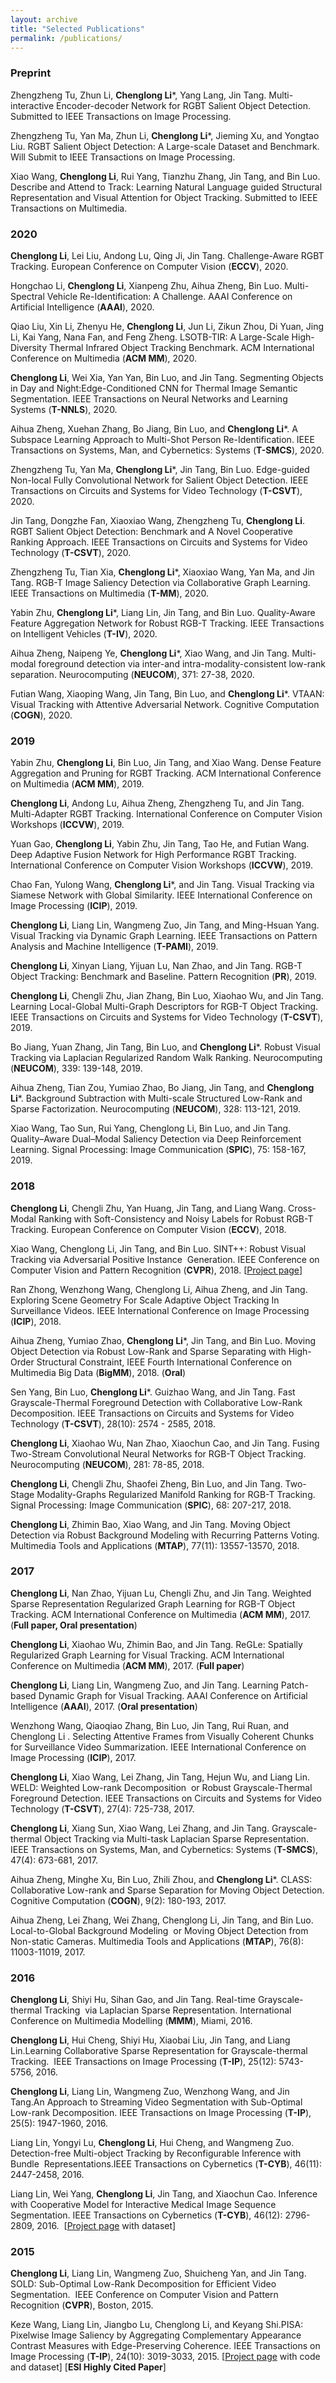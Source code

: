 ```yaml
---
layout: archive
title: "Selected Publications"
permalink: /publications/
---
```


### Preprint

Zhengzheng Tu, Zhun Li, **Chenglong Li***, Yang Lang, Jin Tang. Multi-interactive Encoder-decoder Network for RGBT Salient Object Detection. Submitted to IEEE Transactions on Image Processing.

Zhengzheng Tu, Yan Ma, Zhun Li, **Chenglong Li***, Jieming Xu, and Yongtao Liu. RGBT Salient Object Detection: A Large-scale Dataset and Benchmark. Will Submit to IEEE Transactions on Image Processing.

Xiao Wang,  **Chenglong Li**,  Rui Yang,  Tianzhu Zhang, Jin Tang, and Bin Luo. Describe and Attend to Track: Learning Natural Language guided Structural Representation and Visual Attention for Object Tracking. Submitted to IEEE Transactions on Multimedia.  
   
   

### 2020

**Chenglong Li**, Lei Liu, Andong Lu, Qing Ji, Jin Tang. Challenge-Aware RGBT Tracking. European Conference on Computer Vision (**ECCV**), 2020. 

Hongchao Li, **Chenglong Li**, Xianpeng Zhu, Aihua Zheng, Bin Luo. Multi-Spectral Vehicle Re-Identification: A Challenge. AAAI Conference on Artificial Intelligence (**AAAI**), 2020.

Qiao Liu, Xin Li, Zhenyu He, **Chenglong Li**, Jun Li, Zikun Zhou, Di Yuan, Jing Li, Kai Yang, Nana Fan, and Feng Zheng. LSOTB-TIR: A Large-Scale High-Diversity Thermal Infrared Object Tracking Benchmark. ACM International Conference on Multimedia (**ACM MM**), 2020.

**Chenglong Li**, Wei Xia, Yan Yan, Bin Luo, and Jin Tang. Segmenting Objects in Day and Night:Edge-Conditioned CNN for Thermal Image Semantic Segmentation. IEEE Transactions on Neural Networks and Learning Systems (**T-NNLS**), 2020. 

Aihua Zheng, Xuehan Zhang, Bo Jiang, Bin Luo, and **Chenglong Li***. A Subspace Learning Approach to Multi-Shot Person Re-Identification.  IEEE Transactions on Systems, Man, and Cybernetics: Systems (**T-SMCS**), 2020.

Zhengzheng Tu, Yan Ma, **Chenglong Li***, Jin Tang, Bin Luo. Edge-guided Non-local Fully Convolutional Network for Salient Object Detection. IEEE Transactions on Circuits and Systems for Video Technology (**T-CSVT**), 2020.

Jin Tang, Dongzhe Fan, Xiaoxiao Wang, Zhengzheng Tu, **Chenglong Li**. RGBT Salient Object Detection: Benchmark and A Novel Cooperative Ranking Approach. IEEE Transactions on Circuits and Systems for Video Technology (**T-CSVT**), 2020.

Zhengzheng Tu, Tian Xia, **Chenglong Li***, Xiaoxiao Wang, Yan Ma, and Jin Tang. RGB-T Image Saliency Detection via Collaborative Graph Learning. IEEE Transactions on Multimedia (**T-MM**), 2020.

Yabin Zhu, **Chenglong Li***,  Liang Lin, Jin Tang, and Bin Luo. Quality-Aware Feature Aggregation Network for Robust RGB-T Tracking. IEEE Transactions on Intelligent Vehicles (**T-IV**), 2020.

Aihua Zheng, Naipeng Ye, **Chenglong Li***, Xiao Wang, and Jin Tang. Multi-modal foreground detection via inter-and intra-modality-consistent low-rank separation. Neurocomputing (**NEUCOM**), 371: 27-38, 2020.

Futian Wang, Xiaoping Wang, Jin Tang, Bin Luo, and **Chenglong Li***. VTAAN: Visual Tracking with Attentive Adversarial Network. Cognitive Computation (**COGN**), 2020.


### 2019

Yabin Zhu, **Chenglong Li**, Bin Luo, Jin Tang, and Xiao Wang. Dense Feature Aggregation and Pruning for RGBT Tracking. ACM International Conference on Multimedia (**ACM MM**), 2019. 

**Chenglong Li**, Andong Lu, Aihua Zheng, Zhengzheng Tu, and Jin Tang. Multi-Adapter RGBT Tracking. International Conference on Computer Vision Workshops (**ICCVW**), 2019.

Yuan Gao, **Chenglong Li**, Yabin Zhu, Jin Tang, Tao He, and Futian Wang. Deep Adaptive Fusion Network for High Performance RGBT Tracking. International Conference on Computer Vision Workshops (**ICCVW**), 2019.
    
Chao Fan, Yulong Wang, **Chenglong Li***, and Jin Tang. Visual Tracking via Siamese Network with Global Similarity. IEEE International Conference on Image Processing (**ICIP**), 2019. 

**Chenglong Li**, Liang Lin, Wangmeng Zuo, Jin Tang, and Ming-Hsuan Yang. Visual Tracking via Dynamic Graph Learning. IEEE Transactions on Pattern Analysis and Machine Intelligence (**T-PAMI**), 2019.

**Chenglong Li**, Xinyan Liang, Yijuan Lu, Nan Zhao, and Jin Tang. RGB-T Object Tracking: Benchmark and Baseline. Pattern Recognition (**PR**), 2019. 

**Chenglong Li**, Chengli Zhu, Jian Zhang, Bin Luo, Xiaohao Wu, and Jin Tang. Learning Local-Global Multi-Graph Descriptors for RGB-T Object Tracking. IEEE Transactions on Circuits and Systems for Video Technology  (**T-CSVT**), 2019.

Bo Jiang, Yuan Zhang, Jin Tang, Bin Luo, and **Chenglong Li***. Robust Visual Tracking via Laplacian Regularized Random Walk Ranking. Neurocomputing (**NEUCOM**), 339: 139-148, 2019.  
    
Aihua Zheng, Tian Zou, Yumiao Zhao, Bo Jiang, Jin Tang, and **Chenglong Li***. Background Subtraction with Multi-scale Structured Low-Rank and Sparse Factorization. Neurocomputing (**NEUCOM**), 328: 113-121, 2019.
    
Xiao Wang, Tao Sun, Rui Yang, Chenglong Li, Bin Luo, and Jin Tang. Quality–Aware Dual–Modal Saliency Detection via Deep Reinforcement Learning. Signal Processing: Image Communication (**SPIC**), 75: 158-167, 2019.


### 2018

**Chenglong Li**, Chengli Zhu, Yan Huang, Jin Tang, and Liang Wang. Cross-Modal Ranking with Soft-Consistency and Noisy Labels for Robust RGB-T Tracking. European Conference on Computer Vision (**ECCV**), 2018. 
    
Xiao Wang, Chenglong Li, Jin Tang, and Bin Luo. SINT++: Robust Visual Tracking via Adversarial Positive Instance  Generation. IEEE Conference on Computer Vision and Pattern Recognition  (**CVPR**),  2018. \[[Project page](https://sites.google.com/view/cvpr2018sintplusplus/)\]
    
Ran Zhong, Wenzhong Wang, Chenglong Li, Aihua Zheng, and Jin Tang. Exploring Scene Geometry For Scale Adaptive Object Tracking In Surveillance Videos. IEEE International Conference on Image Processing (**ICIP**), 2018.

Aihua Zheng, Yumiao Zhao, **Chenglong Li***, Jin Tang, and Bin Luo. Moving Object Detection via Robust Low-Rank and Sparse Separating with High-Order Structural Constraint, IEEE Fourth International Conference on Multimedia Big Data (**BigMM**), 2018. (**Oral**)

Sen Yang, Bin Luo, **Chenglong Li***. Guizhao Wang, and Jin Tang. Fast Grayscale-Thermal Foreground Detection with Collaborative Low-Rank Decomposition. IEEE Transactions on Circuits and Systems for Video Technology  (**T-CSVT**), 28(10): 2574 - 2585, 2018. 

**Chenglong Li**, Xiaohao Wu, Nan Zhao, Xiaochun Cao, and Jin Tang. Fusing Two-Stream Convolutional Neural Networks for RGB-T Object Tracking. Neurocomputing (**NEUCOM**), 281: 78-85, 2018.
    
**Chenglong Li**, Chengli Zhu, Shaofei Zheng, Bin Luo, and Jin Tang. Two-Stage Modality-Graphs Regularized Manifold Ranking for RGB-T Tracking. Signal Processing: Image Communication (**SPIC**), 68: 207-217, 2018.
    
**Chenglong Li**, Zhimin Bao, Xiao Wang, and Jin Tang. Moving Object Detection via Robust Background Modeling with Recurring Patterns Voting. Multimedia Tools and Applications (**MTAP**), 77(11): 13557-13570, 2018.  

 





### 2017

**Chenglong Li**, Nan Zhao, Yijuan Lu, Chengli Zhu, and Jin Tang. Weighted Sparse Representation Regularized Graph Learning for RGB-T Object Tracking. ACM International Conference on Multimedia (**ACM MM**), 2017. (**Full paper, Oral presentation**) 
    
**Chenglong Li**, Xiaohao Wu, Zhimin Bao, and Jin Tang. ReGLe: Spatially Regularized Graph Learning for Visual Tracking. ACM International Conference on Multimedia (**ACM MM**), 2017. (**Full paper**)
    
**Chenglong Li**, Liang Lin, Wangmeng Zuo, and Jin Tang. Learning Patch-based Dynamic Graph for Visual Tracking. AAAI Conference on Artificial Intelligence (**AAAI**), 2017. (**Oral presentation**)
    
Wenzhong Wang, Qiaoqiao Zhang, Bin Luo, Jin Tang, Rui Ruan, and Chenglong Li . Selecting Attentive Frames from Visually Coherent Chunks for Surveillance Video Summarization. IEEE International Conference on Image Processing (**ICIP**), 2017. 


**Chenglong Li**, Xiao Wang, Lei Zhang, Jin Tang, Hejun Wu, and Liang Lin. WELD: Weighted Low-rank Decomposition  or Robust Grayscale-Thermal Foreground Detection. IEEE Transactions on Circuits and Systems for Video Technology (**T-CSVT**), 27(4): 725-738, 2017.

**Chenglong Li**, Xiang Sun, Xiao Wang, Lei Zhang, and Jin Tang. Grayscale-thermal Object Tracking via Multi-task Laplacian Sparse Representation. IEEE Transactions on Systems, Man, and Cybernetics: Systems (**T-SMCS**), 47(4): 673-681, 2017.  
    
Aihua Zheng, Minghe Xu, Bin Luo, Zhili Zhou, and **Chenglong Li***. CLASS: Collaborative Low-rank and Sparse Separation for Moving Object Detection. Cognitive Computation (**COGN**), 9(2): 180-193, 2017. 
    
Aihua Zheng, Lei Zhang, Wei Zhang,  Chenglong Li, Jin Tang, and Bin Luo. Local-to-Global Background Modeling  or Moving Object Detection from Non-static Cameras. Multimedia Tools and Applications (**MTAP**), 76(8): 11003-11019, 2017.



### 2016

**Chenglong Li**, Shiyi Hu, Sihan Gao, and Jin Tang. Real-time Grayscale-thermal Tracking  via Laplacian Sparse Representation. International Conference on Multimedia Modelling  (**MMM**), Miami, 2016.

**Chenglong Li**, Hui Cheng, Shiyi Hu, Xiaobai Liu, Jin Tang, and Liang Lin.Learning Collaborative Sparse Representation for Grayscale-thermal Tracking.  IEEE Transactions on Image Processing (**T-IP**), 25(12): 5743-5756, 2016.  
 
**Chenglong Li**, Liang Lin, Wangmeng Zuo, Wenzhong Wang, and Jin Tang.An Approach to Streaming Video Segmentation with Sub-Optimal Low-rank Decomposition. IEEE Transactions on Image Processing (**T-IP**), 25(5): 1947-1960, 2016. 

Liang Lin, Yongyi Lu,  **Chenglong Li**, Hui Cheng, and Wangmeng Zuo. Detection-free Multi-object Tracking by Reconfigurable Inference with Bundle  Representations.IEEE Transactions on Cybernetics (**T-CYB**), 46(11): 2447-2458, 2016.
    
Liang Lin, Wei Yang,  **Chenglong Li**, Jin Tang, and Xiaochun Cao. Inference with Cooperative Model for Interactive Medical Image Sequence Segmentation. IEEE Transactions on Cybernetics (**T-CYB**), 46(12): 2796-2809, 2016.  \[[Project page](http://vision.sysu.edu.cn/projects/med-interactive-seg/) with dataset\]



### 2015

**Chenglong Li**, Liang Lin, Wangmeng Zuo, Shuicheng Yan, and Jin Tang. SOLD: Sub-Optimal Low-Rank Decomposition for Efficient Video Segmentation.  IEEE Conference on Computer Vision and Pattern Recognition (**CVPR**), Boston, 2015. 

Keze Wang, Liang Lin, Jiangbo Lu, Chenglong Li, and Keyang Shi.PISA: Pixelwise Image Saliency by Aggregating Complementary Appearance Contrast Measures with Edge-Preserving Coherence. IEEE Transactions on Image Processing (**T-IP**), 24(10): 3019-3033, 2015. \[[Project page](http://vision.sysu.edu.cn/project/PISA/) with code and dataset\] \[**ESI Highly Cited Paper**\] 





